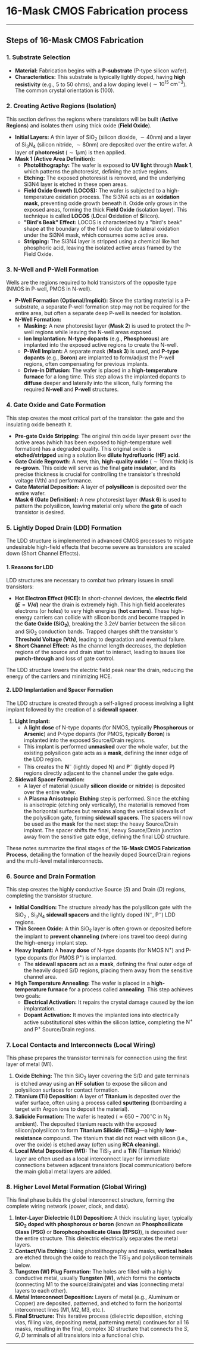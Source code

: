
# **16-Mask CMOS Fabrication process**
---

## Steps of 16-Mask CMOS Fabrication

### 1. Substrate Selection

* **Material:** Fabrication begins with a **P-substrate** (P-type silicon wafer).
* **Characteristics:** This substrate is typically lightly doped, having **high resistivity** (e.g., $5$ to $50$ ohms), and a low doping level ($\sim 10^{15} \text{ cm}^{-3}$). The common crystal orientation is $(100)$.


### 2. Creating Active Regions (Isolation)

This section defines the regions where transistors will be built (**Active Regions**) and isolates them using thick oxide (**Field Oxide**).

* **Initial Layers:** A thin layer of $\text{SiO}_2$ (silicon dioxide, $\sim 40\text{nm}$) and a layer of $\text{Si}_3\text{N}_4$ (silicon nitride, $\sim 80\text{nm}$) are deposited over the entire wafer. A layer of **photoresist** ($\sim 1\mu\text{m}$) is then applied.
* **Mask 1 (Active Area Definition):**
    * **Photolithography:** The wafer is exposed to **UV light** through **Mask 1**, which patterns the photoresist, defining the active regions.
    * **Etching:** The exposed photoresist is removed, and the underlying $\text{Si}3\text{N}4$ layer is etched in these open areas.
    * **Field Oxide Growth (LOCOS):** The wafer is subjected to a high-temperature oxidation process. The $\text{Si}3\text{N}4$ acts as an **oxidation mask**, preventing oxide growth beneath it. Oxide only grows in the exposed areas, forming the thick **Field Oxide** (isolation layer). This technique is called **LOCOS** (**LO**cal **O**xidation of **S**ilicon).
    * **"Bird's Beak" Effect:** LOCOS is characterized by a "bird's beak" shape at the boundary of the field oxide due to lateral oxidation under the $\text{Si}3\text{N}4$ mask, which consumes some active area.
    * **Stripping:** The $\text{Si}3\text{N}4$ layer is stripped using a chemical like hot phosphoric acid, leaving the isolated active areas framed by the Field Oxide.


### 3. N-Well and P-Well Formation

Wells are the regions required to hold transistors of the opposite type (NMOS in P-well, PMOS in N-well).

* **P-Well Formation (Optional/Implicit):** Since the starting material is a P-substrate, a separate P-well formation step may not be required for the entire area, but often a separate deep P-well is needed for isolation.
* **N-Well Formation:**
    * **Masking:** A new photoresist layer (**Mask 2**) is used to protect the P-well regions while leaving the N-well areas exposed.
    * **Ion Implantation:** **N-type dopants** (e.g., **Phosphorous**) are implanted into the exposed active regions to create the N-well.
    * **P-Well Implant:** A separate mask (**Mask 3**) is used, and **P-type dopants** (e.g., **Boron**) are implanted to form/adjust the P-well regions, often compensating for previous implants.
    * **Drive-in Diffusion:** The wafer is placed in a **high-temperature furnace** for a long time. This step allows the implanted dopants to **diffuse** deeper and laterally into the silicon, fully forming the required **N-well** and **P-well** structures.


### 4. Gate Oxide and Gate Formation

This step creates the most critical part of the transistor: the gate and the insulating oxide beneath it.

* **Pre-gate Oxide Stripping:** The original thin oxide layer present over the active areas (which has been exposed to high-temperature well formation) has a degraded quality. This original oxide is **etched/stripped** using a solution like **dilute hydrofluoric (HF) acid**.
* **Gate Oxide Regrowth:** A new, thin, **high-quality oxide** ($\sim 10\text{nm}$ thick) is **re-grown**. This oxide will serve as the final **gate insulator**, and its precise thickness is crucial for controlling the transistor's threshold voltage ($\text{Vth}$) and performance.
* **Gate Material Deposition:** A layer of **polysilicon** is deposited over the entire wafer.
* **Mask 6 (Gate Definition):** A new photoresist layer (**Mask 6**) is used to pattern the polysilicon, leaving material only where the **gate** of each transistor is desired.

### 5. Lightly Doped Drain (LDD) Formation

The LDD structure is implemented in advanced CMOS processes to mitigate undesirable high-field effects that become severe as transistors are scaled down (Short Channel Effects).

#### 1. Reasons for LDD

LDD structures are necessary to combat two primary issues in small transistors:

* **Hot Electron Effect (HCE):** In short-channel devices, the **electric field ($E = V/d$)** near the drain is extremely high. This high field accelerates electrons (or holes) to very high energies (**hot carriers**). These high-energy carriers can collide with silicon bonds and become trapped in the **Gate Oxide ($\text{SiO}_2$)**, breaking the $3.2\text{eV}$ barrier between the silicon and $\text{SiO}_2$ conduction bands. Trapped charges shift the transistor's **Threshold Voltage ($\text{Vth}$)**, leading to degradation and eventual failure.
* **Short Channel Effect:** As the channel length decreases, the depletion regions of the source and drain start to interact, leading to issues like **punch-through** and loss of gate control.

The LDD structure lowers the electric field peak near the drain, reducing the energy of the carriers and minimizing HCE.

#### 2. LDD Implantation and Spacer Formation

The LDD structure is created through a self-aligned process involving a light implant followed by the creation of a **sidewall spacer**.

1.  **Light Implant:**
    * A **light dose** of N-type dopants (for NMOS, typically **Phosphorous** or **Arsenic**) and P-type dopants (for PMOS, typically **Boron**) is implanted into the exposed Source/Drain regions.
    * This implant is performed **unmasked** over the whole wafer, but the existing polysilicon gate acts as a **mask**, defining the inner edge of the LDD region.
    * This creates the $\mathbf{N}^{-}$ (lightly doped N) and $\mathbf{P}^{-}$ (lightly doped P) regions directly adjacent to the channel under the gate edge. 
2.  **Sidewall Spacer Formation:**
    * A layer of material (usually **silicon dioxide** or **nitride**) is deposited over the entire wafer.
    * A **Plasma Anisotropic Etching** step is performed. Since the etching is anisotropic (etching only vertically), the material is removed from the horizontal surfaces but remains along the vertical sidewalls of the polysilicon gate, forming **sidewall spacers**. 
The spacers will now be used as the **mask** for the next step: the heavy Source/Drain implant. The spacer shifts the final, heavy Source/Drain junction away from the sensitive gate edge, defining the final LDD structure.

These notes summarize the final stages of the **16-Mask CMOS Fabrication Process**, detailing the formation of the heavily doped Source/Drain regions and the multi-level metal interconnects.

### 6. Source and Drain Formation

This step creates the highly conductive Source ($S$) and Drain ($D$) regions, completing the transistor structure.

* **Initial Condition:** The structure already has the polysilicon gate with the $\text{SiO}_2$ ,  $\text{Si}_3\text{N}_4$ **sidewall spacers** and the lightly doped ($\text{N}^{-}$, $\text{P}^{-}$) LDD regions.
* **Thin Screen Oxide:** A thin $\text{SiO}_2$ layer is often grown or deposited before the implant to **prevent channeling** (where ions travel too deep) during the high-energy implant step.
* **Heavy Implant:** A **heavy dose** of N-type dopants (for NMOS $\text{N}^+$) and P-type dopants (for PMOS $\text{P}^+$) is implanted.
    * The **sidewall spacers** act as a **mask**, defining the final outer edge of the heavily doped $\text{S}/\text{D}$ regions, placing them away from the sensitive channel area.
* **High Temperature Annealing:** The wafer is placed in a **high-temperature furnace** for a process called **annealing**. This step achieves two goals:
    * **Electrical Activation:** It repairs the crystal damage caused by the ion implantation.
    * **Dopant Activation:** It moves the implanted ions into electrically active substitutional sites within the silicon lattice, completing the $\text{N}^+$ and $\text{P}^+$ Source/Drain regions.

### 7. Local Contacts and Interconnects (Local Wiring)

This phase prepares the transistor terminals for connection using the first layer of metal (M1).

1.  **Oxide Etching:** The thin $\text{SiO}_2$ layer covering the $\text{S}/\text{D}$ and gate terminals is etched away using an **HF solution** to expose the silicon and polysilicon surfaces for contact formation.
2.  **Titanium (Ti) Deposition:** A layer of **Titanium** is deposited over the wafer surface, often using a process called **sputtering** (bombarding a target with Argon ions to deposit the material).
3.  **Salicide Formation:** The wafer is heated ($\approx 650-700^{\circ}\text{C}$ in $\text{N}_2$ ambient). The deposited titanium reacts with the exposed silicon/polysilicon to form **Titanium Silicide ($\text{TiSi}_2$)**—a highly **low-resistance** compound. The titanium that did not react with silicon (i.e., over the oxide) is etched away (often using **RCA cleaning**).
4.  **Local Metal Deposition (M1):** The $\text{TiSi}_2$ and a **TiN** (Titanium Nitride) layer are often used as a local interconnect layer for immediate connections between adjacent transistors (local communication) before the main global metal layers are added.

### 8. Higher Level Metal Formation (Global Wiring)

This final phase builds the global interconnect structure, forming the complete wiring network (power, clock, and data).

1.  **Inter-Layer Dielectric (ILD) Deposition:** A thick insulating layer, typically **$\text{SiO}_2$ doped with phosphorous or boron** (known as **Phosphosilicate Glass (PSG)** or **Borophosphosilicate Glass (BPSG)**), is deposited over the entire structure. This dielectric electrically separates the metal layers.
2.  **Contact/Via Etching:** Using photolithography and masks, **vertical holes** are etched through the oxide to reach the $\text{TiSi}_2$ and polysilicon terminals below.
3.  **Tungsten (W) Plug Formation:** The holes are filled with a highly conductive metal, usually **Tungsten (W)**, which forms the **contacts** (connecting M1 to the source/drain/gate) and **vias** (connecting metal layers to each other).
4.  **Metal Interconnect Deposition:** Layers of metal (e.g., Aluminum or Copper) are deposited, patterned, and etched to form the horizontal interconnect lines ($\text{M}1, \text{M}2, \text{M}3$, etc.).
5.  **Final Structure:** This iterative process (dielectric deposition, etching vias, filling vias, depositing metal, patterning metal) continues for all 16 masks, resulting in the final, complex 3D structure that connects the $S, G, D$ terminals of all transistors into a functional chip.



---
